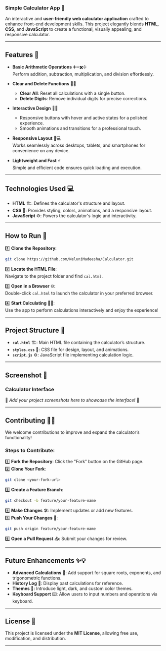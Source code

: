 ### Simple Calculator App 🧮

An interactive and **user-friendly web calculator application** crafted to enhance front-end development skills. This project elegantly blends **HTML**, **CSS**, and **JavaScript** to create a functional, visually appealing, and responsive calculator.  

---  

## Features 🎯  

- **Basic Arithmetic Operations** ➕➖✖️➗  
  Perform addition, subtraction, multiplication, and division effortlessly.  

- **Clear and Delete Functions** 🔄🧹  
  - **Clear All**: Reset all calculations with a single button.  
  - **Delete Digits**: Remove individual digits for precise corrections.  

- **Interactive Design** 🎨✨  
  - Responsive buttons with hover and active states for a polished experience.  
  - Smooth animations and transitions for a professional touch.  

- **Responsive Layout** 📱💻  
  Works seamlessly across desktops, tablets, and smartphones for convenience on any device.  

- **Lightweight and Fast** ⚡  
  Simple and efficient code ensures quick loading and execution.  

---  

## Technologies Used 💻  

- **HTML** 🏗️: Defines the calculator's structure and layout.  
- **CSS** 🎨: Provides styling, colors, animations, and a responsive layout.  
- **JavaScript** ⚙️: Powers the calculator's logic and interactivity.  

---  

## How to Run 🚀  

1️⃣ **Clone the Repository**:  
   ```bash  
   git clone https://github.com/NeluniMadeesha/Calculator.git  
   ```  

2️⃣ **Locate the HTML File**:  
   Navigate to the project folder and find `cal.html`.  

3️⃣ **Open in a Browser** 🌐:  
   Double-click `cal.html` to launch the calculator in your preferred browser.  

4️⃣ **Start Calculating** 🧮✨:  
   Use the app to perform calculations interactively and enjoy the experience!  

---  

## Project Structure 📂  

- **`cal.html`** 🏗️: Main HTML file containing the calculator’s structure.  
- **`styles.css`** 🎨: CSS file for design, layout, and animations.  
- **`script.js`** ⚙️: JavaScript file implementing calculation logic.  

---  

## Screenshot 📸  

### Calculator Interface  

🚧 *Add your project screenshots here to showcase the interface!* 🚧  

---  

## Contributing 🤝✨  

We welcome contributions to improve and expand the calculator’s functionality!  

### Steps to Contribute:  
1️⃣ **Fork the Repository**: Click the "Fork" button on the GitHub page.  
2️⃣ **Clone Your Fork**:  
   ```bash  
   git clone <your-fork-url>  
   ```  
3️⃣ **Create a Feature Branch**:  
   ```bash  
   git checkout -b feature/your-feature-name  
   ```  
4️⃣ **Make Changes** 🛠️: Implement updates or add new features.  
5️⃣ **Push Your Changes** 🚀:  
   ```bash  
   git push origin feature/your-feature-name  
   ```  
6️⃣ **Open a Pull Request** 📤: Submit your changes for review.  

---  

## Future Enhancements ✨💡  

- **Advanced Calculations** 🧠: Add support for square roots, exponents, and trigonometric functions.  
- **History Log** 📜: Display past calculations for reference.  
- **Themes** 🎨: Introduce light, dark, and custom color themes.  
- **Keyboard Support** ⌨️: Allow users to input numbers and operations via keyboard.  

---  

## License 📜  

This project is licensed under the **MIT License**, allowing free use, modification, and distribution.  

---  

